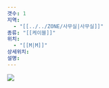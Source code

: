 ```yaml
---
갯수: 1
지역:
  - "[[../../ZONE/사무실|사무실]]"
종류: "[[케이블]]"
위치:
  - "[[M|M]]"
상세위치: 
설명:
---
```

![](http://192.168.50.22/devices/250222_IMG_0026.jpeg)